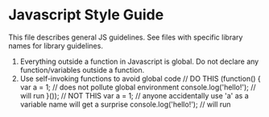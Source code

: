 Javascript Style Guide
=============================
This file describes general JS guidelines. See files with specific library names for library guidelines.

1. Everything outside a function in Javascript is global. Do not declare any function/variables outside a function.
2. Use self-invoking functions to avoid global code
        // DO THIS
        (function() {
            var a = 1;  // does not pollute global environment
            console.log('hello!'); // will run
        }());
        // NOT THIS
        var a = 1;  // anyone accidentally use 'a' as a variable name will get a surprise
        console.log('hello!'); // will run
